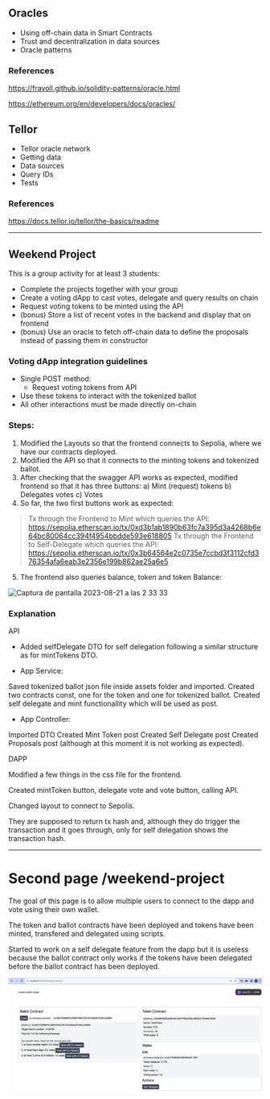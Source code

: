 ## Oracles

* Using off-chain data in Smart Contracts
* Trust and decentralization in data sources
* Oracle patterns

### References

<https://fravoll.github.io/solidity-patterns/oracle.html>

<https://ethereum.org/en/developers/docs/oracles/>

## Tellor

* Tellor oracle network
* Getting data
* Data sources
* Query IDs
* Tests

### References

<https://docs.tellor.io/tellor/the-basics/readme>
      
---

## Weekend Project

This is a group activity for at least 3 students:
* Complete the projects together with your group
* Create a voting dApp to cast votes, delegate and query results on chain
* Request voting tokens to be minted using the API
* (bonus) Store a list of recent votes in the backend and display that on frontend
* (bonus) Use an oracle to fetch off-chain data to define the proposals instead of passing them in constructor

### Voting dApp integration guidelines

* Single POST method:
  * Request voting tokens from API
* Use these tokens to interact with the tokenized ballot
* All other interactions must be made directly on-chain

### Steps:

1. Modified the Layouts so that the frontend connects to Sepolia, where we have our contracts deployed.
2. Modified the API so that it connects to the minting tokens and tokenized ballot.
3. After checking that the swagger API works as expected, modified frontend so that it has three buttons:
    a) Mint (request) tokens
    b) Delegates votes
    c) Votes
4. So far, the two first buttons work as expected:
> Tx through the Frontend to Mint which queries the API:  https://sepolia.etherscan.io/tx/0xd3b1ab1890b63fc7a395d3a4268b6e64bc80064cc394f4954bbdde593e618805
> Tx through the Frontend to Self-Delegate which queries the API:
https://sepolia.etherscan.io/tx/0x3b64564e2c0735e7ccbd3f3112cfd376354afa6eab3e2356e199b862ae25a6e5
5. The frontend also queries balance, token and token Balance:
<img width="936" alt="Captura de pantalla 2023-08-21 a las 2 33 33" src="https://github.com/encode-club-solidity-bootcamp-team-3/week-4-weekend-project/assets/34830607/a27bce7b-c058-4367-90a5-24b91caeee1c">

### Explanation

API

- Added selfDelegate DTO for self delegation following a similar structure as for mintTokens DTO.
  
- App Service:

Saved tokenized ballot json file inside assets folder and imported.
Created two contracts const, one for the token and one for tokenized ballot.
Created self delegate and mint functionallity which will be used as post.

- App Controller: 

Imported DTO
Created Mint Token post
Created Self Delegate post
Created Proposals post (although at this moment it is not working as expected).

DAPP

Modified a few things in the css file for the frontend.

Created mintToken button, delegate vote and vote button, calling API.

Changed layout to connect to Sepolis.

They are supposed to return tx hash and, although they do trigger the transaction and it goes through, only for self delegation shows the transaction hash.

--------

# Second page /weekend-project

The goal of this page is to allow multiple users to connect to the dapp and vote using their own wallet.

The token and ballot contracts have been deployed and tokens have been minted, transfered and delegated using scripts.

Started to work on a self delegate feature from the dapp but it is useless because the ballot contract only works if the tokens have been delegated before the ballot contract has been deployed.

![Alt text](image.png)